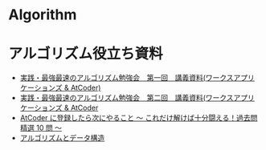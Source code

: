 # Algorithm

# アルゴリズム役立ち資料
- [実践・最強最速のアルゴリズム勉強会　第一回　講義資料(ワークスアプリケーションズ & AtCoder)](https://www.slideshare.net/chokudai/wap-atcoder1)
- [実践・最強最速のアルゴリズム勉強会　第二回　講義資料(ワークスアプリケーションズ & AtCoder](https://www.slideshare.net/chokudai/wap-atcoder2)
- [AtCoder に登録したら次にやること ～ これだけ解けば十分闘える！過去問精選 10 問 ～](https://qiita.com/drken/items/fd4e5e3630d0f5859067)
- [アルゴリズムとデータ構造](https://www.codereading.com/algo_and_ds/)